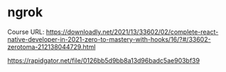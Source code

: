 # ngrok

Course URL: https://downloadly.net/2021/13/33602/02/complete-react-native-developer-in-2021-zero-to-mastery-with-hooks/16/?#/33602-zerotoma-212138044729.html

https://rapidgator.net/file/0126bb5d9bb8a13d96badc5ae903bf39
